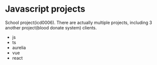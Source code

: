 # Javascript projects

School project(icd0006). There are actually multiple projects, including 3 another project(blood donate system) clients.

- js
- ts
- aurelia
- vue
- react
